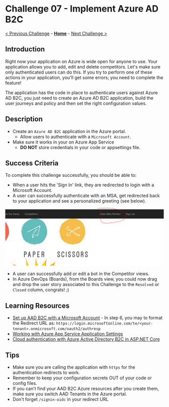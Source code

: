# Challenge 07 - Implement Azure AD B2C

[< Previous Challenge](./Challenge-06.md) - **[Home](../README.md)** - [Next Challenge >](./Challenge-08.md)

## Introduction

Right now your application on Azure is wide open for anyone to use. Your application allows you to add, edit and delete competitors. Let's make sure only authenticated users can do this. If you try to perform one of these actions in your application, you'll get some errors; you need to complete the feature!

The application has the code in place to authenticate users against Azure AD B2C, you just need to create an Azure AD B2C application, build the user journeys and policy and then set the right configuration values.

## Description

- Create an `Azure AD B2C` application in the Azure portal.
  - Allow users to authenticate with a `Microsoft Account`.
- Make sure it works in your on Azure App Service
  - **DO NOT** store credentials in your code or appsettings file.

## Success Criteria

To complete this challenge successfully, you should be able to:

- When a user hits the 'Sign In' link, they are redirected to login with a Microsoft Account.
- A user can successfully authenticate with an MSA, get redirected back to your application and see a personalized greeting (see below).

![Personalized Authenticated Greeting](../images/personalized-authenticated-greeting.PNG "Personalized Authenticated Greeting")

- A user can successfully add or edit a bot in the Competitor views.
- In Azure DevOps (Boards), from the Boards view, you could now drag and drop the user story associated to this Challenge to the `Resolved` or `Closed` column, congrats! ;)

## Learning Resources

- [Set up AAD B2C with a Microsoft Account](https://docs.microsoft.com/en-us/azure/active-directory-b2c/active-directory-b2c-setup-msa-app) - In step 6, you may to format the Redirect URL as: `https://login.microsoftonline.com/te/<your-tenant>.onmicrosoft.com/oauth2/authresp`
- [Working with Azure App Service Application Settings](https://blogs.msdn.microsoft.com/cjaliaga/2016/08/10/working-with-azure-app-services-application-settings-and-connection-strings-in-asp-net-core/)
- [Cloud authentication with Azure Active Directory B2C in ASP.NET Core](https://docs.microsoft.com/en-us/aspnet/core/security/authentication/azure-ad-b2c?view=aspnetcore-2.1)

## Tips

- Make sure you are calling the application with `https` for the authentication redirects to work.
- Remember to keep your configuration secrets OUT of your code or config files.
- If you can't find your AAD B2C Azure resources after you create them, make sure you switch AAD Tenants in the Azure portal.
- Don't forget `/signin-oidc` in your redirect URL
